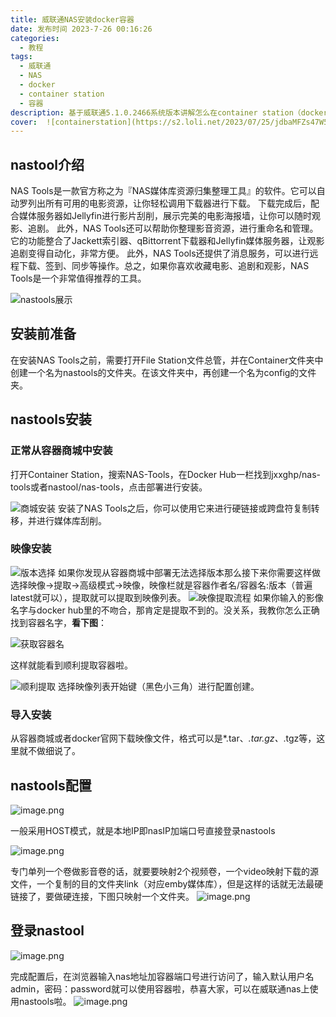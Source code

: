 ```yaml
---
title: 威联通NAS安装docker容器
date: 发布时间 2023-7-26 00:16:26
categories:
  - 教程
tags:
  - 威联通
  - NAS
  - docker
  - container station
  - 容器
description: 基于威联通5.1.0.2466系统版本讲解怎么在container station（docker）下部署安装容器。
cover:  ![containerstation](https://s2.loli.net/2023/07/25/jdbaMFZs47W5E6A.png)
---
```

## nastool介绍
NAS Tools是一款官方称之为『NAS媒体库资源归集整理工具』的软件。它可以自动罗列出所有可用的电影资源，让你轻松调用下载器进行下载。
下载完成后，配合媒体服务器如Jellyfin进行影片刮削，展示完美的电影海报墙，让你可以随时观影、追剧。
此外，NAS Tools还可以帮助你整理影音资源，进行重命名和管理。它的功能整合了Jackett索引器、qBittorrent下载器和Jellyfin媒体服务器，让观影追剧变得自动化，非常方便。
此外，NAS Tools还提供了消息服务，可以进行远程下载、签到、同步等操作。总之，如果你喜欢收藏电影、追剧和观影，NAS Tools是一个非常值得推荐的工具。

![nastools展示](https://s2.loli.net/2023/07/26/BjWoHwO7aSYFR6D.png) 
## 安装前准备
在安装NAS Tools之前，需要打开File Station文件总管，并在Container文件夹中创建一个名为nastools的文件夹。在该文件夹中，再创建一个名为config的文件夹。
## nastools安装
### 正常从容器商城中安装
打开Container Station，搜索NAS-Tools，在Docker Hub一栏找到jxxghp/nas-tools或者nastool/nas-tools，点击部署进行安装。

![商城安装](https://s2.loli.net/2023/07/26/wKVQh8XExU2NTbf.png)
安装了NAS Tools之后，你可以使用它来进行硬链接或跨盘符复制转移，并进行媒体库刮削。
### 映像安装
![版本选择](https://s2.loli.net/2023/07/26/XiyPcRSbADnWMg3.png)
如果你发现从容器商城中部署无法选择版本那么接下来你需要这样做
选择映像→提取→高级模式→映像，映像栏就是容器作者名/容器名:版本（普遍latest就可以），提取就可以提取到映像列表。
![映像提取流程](https://s2.loli.net/2023/07/26/ubgQiz3BXToWNcn.png)
如果你输入的影像名字与docker hub里的不吻合，那肯定是提取不到的。没关系，我教你怎么正确找到容器名字，**看下图**：

![获取容器名](https://s2.loli.net/2023/07/26/AZ2iCcad5t7mwfv.png)

这样就能看到顺利提取容器啦。

![顺利提取](https://s2.loli.net/2023/07/26/sx1cPyf4eGMSdOI.png)
选择映像列表开始键（黑色小三角）进行配置创建。
### 导入安装
从容器商城或者docker官网下载映像文件，格式可以是*.tar、*.tar.gz、*.tgz等，这里就不做细说了。
## nastools配置
![image.png](https://s2.loli.net/2023/07/26/oGPFMjBxg8SLQl7.png)

一般采用HOST模式，就是本地IP即nasIP加端口号直接登录nastools

![image.png](https://s2.loli.net/2023/07/26/69R5z73Z1rtYSla.png)

专门单列一个卷做影音卷的话，就要要映射2个视频卷，一个video映射下载的源文件，一个复制的目的文件夹link（对应emby媒体库），但是这样的话就无法最硬链接了，要做硬连接，下图只映射一个文件夹。
![image.png](https://s2.loli.net/2023/07/26/E9ZpPDT8VdjghsJ.png)
## 登录nastool
![image.png](https://s2.loli.net/2023/07/26/3x5sVQiCA18hJ96.png)

完成配置后，在浏览器输入nas地址加容器端口号进行访问了，输入默认用户名admin，密码：password就可以使用容器啦，恭喜大家，可以在威联通nas上使用nastools啦。
![image.png](https://s2.loli.net/2023/07/26/d8kzSMZOhaWATt3.png)
